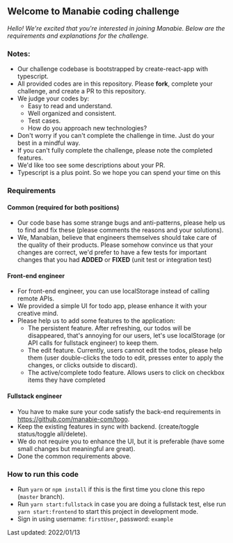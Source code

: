 ## Welcome to Manabie coding challenge

_Hello!_
_We're excited that you're interested in joining Manabie. Below are the requirements and explanations for the challenge._

### Notes:

-   Our challenge codebase is bootstrapped by create-react-app with typescript.
-   All provided codes are in this repository. Please **fork**, complete your challenge, and create a PR to this repository.
-   We judge your codes by:
    -   Easy to read and understand.
    -   Well organized and consistent.
    -   Test cases.
    -   How do you approach new technologies?
-   Don't worry if you can't complete the challenge in time. Just do your best in a mindful way.
-   If you can't fully complete the challenge, please note the completed features.
-   We'd like too see some descriptions about your PR.
-   Typescript is a plus point. So we hope you can spend your time on this

### Requirements

#### Common (required for both positions)

-   Our code base has some strange bugs and anti-patterns, please help us to find and fix these (please comments the reasons and your solutions).
-   We, Manabian, believe that engineers themselves should take care of the quality of their products. Please somehow convince us that your changes are correct, we'd prefer to have a few tests for important changes that you had **ADDED** or **FIXED** (unit test or integration test)

#### Front-end engineer

-   For front-end engineer, you can use localStorage instead of calling remote APIs.
-   We provided a simple UI for todo app, please enhance it with your creative mind.
-   Please help us to add some features to the application:
    -   The persistent feature. After refreshing, our todos will be disappeared, that's annoying for our users, let's use localStorage (or API calls for fullstack engineer) to keep them.
    -   The edit feature. Currently, users cannot edit the todos, please help them (user double-clicks the todo to edit, presses enter to apply the changes, or clicks outside to discard).
    -   The active/complete todo feature. Allows users to click on checkbox items they have completed

#### Fullstack engineer

-   You have to make sure your code satisfy the back-end requirements in https://github.com/manabie-com/togo.
-   Keep the existing features in sync with backend. (create/toggle status/toggle all/delete).
-   We do not require you to enhance the UI, but it is preferable (have some small changes but meaningful are great).
-   Done the common requirements above.

### How to run this code

-   Run `yarn` or `npm install` if this is the first time you clone this repo (`master` branch).
-   Run `yarn start:fullstack` in case you are doing a fullstack test, else run `yarn start:frontend` to start this project in development mode.
-   Sign in using username: `firstUser`, password: `example`

Last updated: 2022/01/13
